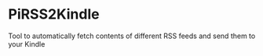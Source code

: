 # PiRSS2Kindle
Tool to automatically fetch contents of different RSS feeds and send them to your Kindle
